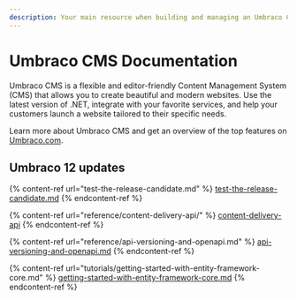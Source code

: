 ```yaml
---
description: Your main resource when building and managing an Umbraco CMS website.
---
```


# Umbraco CMS Documentation

Umbraco CMS is a flexible and editor-friendly Content Management System (CMS) that allows you to create beautiful and modern websites. Use the latest version of .NET, integrate with your favorite services, and help your customers launch a website tailored to their specific needs.

Learn more about Umbraco CMS and get an overview of the top features on [Umbraco.com](https://umbraco.com/products/umbraco-cms/).

## Umbraco 12 updates

{% content-ref url="test-the-release-candidate.md" %}
[test-the-release-candidate.md](test-the-release-candidate.md)
{% endcontent-ref %}

{% content-ref url="reference/content-delivery-api/" %}
[content-delivery-api](reference/content-delivery-api/)
{% endcontent-ref %}

{% content-ref url="reference/api-versioning-and-openapi.md" %}
[api-versioning-and-openapi.md](reference/api-versioning-and-openapi.md)
{% endcontent-ref %}

{% content-ref url="tutorials/getting-started-with-entity-framework-core.md" %}
[getting-started-with-entity-framework-core.md](tutorials/getting-started-with-entity-framework-core.md)
{% endcontent-ref %}
